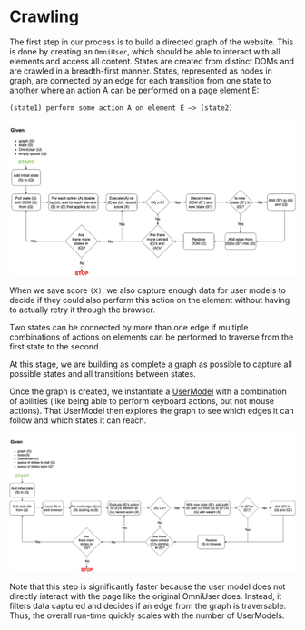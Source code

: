 # Crawling

The first step in our process is to build a directed graph of the website. This
is done by creating an `OmniUser`, which should be able to interact with all
elements and access all content. States are created from distinct DOMs and are
crawled in a breadth-first manner. States, represented as nodes in graph, are
connected by an edge for each transition from one state to another where an
action A can be performed on a page element E:

```
(state1) perform some action A on element E –> (state2)
```

![Build graph](images/build-graph.jpg)

When we save score `(X)`, we also capture enough data for user models to decide
if they could also perform this action on the element without having to actually
retry it through the browser.

Two states can be connected by more than one edge if multiple combinations of
actions on elements can be performed to traverse from the first state to the
second.

At this stage, we are building as complete a graph as possible to capture all
possible states and all transitions between states.

Once the graph is created, we instantiate a [UserModel](user-models.md) with a
combination of abilities (like being able to perform keyboard actions, but not
mouse actions). That UserModel then explores the graph to see which edges it can
follow and which states it can reach.

![Crawl graph](images/crawl-graph.jpg)

Note that this step is significantly faster because the user model does not
directly interact with the page like the original OmniUser does. Instead, it
filters data captured and decides if an edge from the graph is traversable.
Thus, the overall run-time quickly scales with the number of UserModels.
